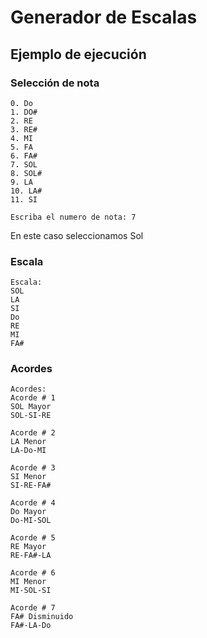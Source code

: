# Generador de Escalas

## Ejemplo de ejecución

### Selección de nota
```
0. Do
1. DO#
2. RE
3. RE#
4. MI
5. FA
6. FA#
7. SOL
8. SOL#
9. LA
10. LA#
11. SI

Escriba el numero de nota: 7
```
En este caso seleccionamos Sol

### Escala
```
Escala:
SOL
LA
SI
Do
RE
MI
FA#
```

### Acordes
```
Acordes:
Acorde # 1
SOL Mayor
SOL-SI-RE

Acorde # 2
LA Menor
LA-Do-MI

Acorde # 3
SI Menor
SI-RE-FA#

Acorde # 4
Do Mayor
Do-MI-SOL

Acorde # 5
RE Mayor
RE-FA#-LA

Acorde # 6
MI Menor
MI-SOL-SI

Acorde # 7
FA# Disminuido
FA#-LA-Do
```
